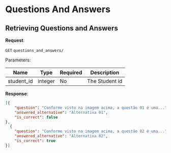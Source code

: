 # Questions And Answers

## Retrieving Questions and Answers

**Request**:

`GET` `questions_and_answers/`

Parameters:

Name       | Type   | Required | Description
-----------|--------|----------|------------
student_id | integer | No      | The Student id

**Response**:
```json
[{
    "question": "Conforme visto na imagem acima, a questão 01 é uma...",
    "answered_alternative": "Alternativa 01",
    "is_correct": false
},
  {
    "question": "Conforme visto na imagem acima, a questão 02 é uma...",
    "answered_alternative": "Alternativa 02",
    "is_correct": true
}]
```
